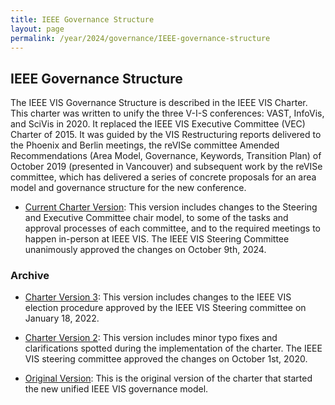 ```yaml
---
title: IEEE Governance Structure
layout: page
permalink: /year/2024/governance/IEEE-governance-structure
---
```


## IEEE Governance Structure

The IEEE VIS Governance Structure is described in the IEEE VIS Charter. This charter was written to unify the three V-I-S conferences: VAST, InfoVis, and SciVis in 2020. It replaced the IEEE VIS Executive Committee (VEC) Charter of 2015. It was guided by the VIS Restructuring reports delivered to the Phoenix and
Berlin meetings, the reVISe committee Amended Recommendations (Area Model, Governance, Keywords, Transition Plan) of October 2019 (presented in Vancouver) and subsequent work by the reVISe committee, which has delivered a series of concrete proposals for an area model and governance structure for the new conference.

* [Current Charter Version](https://ieeevis.b-cdn.net/vis_2024/pdfs/2024-10-09%20VIS%20Charter%20-%20Approved.pdf): This version includes changes to the Steering and Executive Committee chair model, to some of the tasks and approval processes of each committee, and to the required meetings to happen in-person at IEEE VIS. The IEEE VIS Steering Committee unanimously approved the changes on October 9th, 2024.

### Archive

* [Charter Version 3](https://github.com/ieee-vgtc/ieeevis.org/files/8206968/2022-01-18.VIS.Charter.-.Amendment.-.Approved.by.VSC.pdf): This version includes changes to the IEEE VIS election procedure approved by the IEEE VIS Steering committee on January 18, 2022. 

* [Charter Version 2](https://github.com/ieee-vgtc/ieeevis.org/files/8206973/2020-10-01.VIS.Charter.-.Amendment.-.Approved.by.VSC.pdf): This version includes minor typo fixes and clarifications spotted during the implementation of the charter. The IEEE VIS steering committee approved the changes on October 1st, 2020.

* [Original Version](https://github.com/ieee-vgtc/ieeevis.org/files/8206980/2020.-.VIS.Charter.-.Original.pdf): This is the original version of the charter that started the new unified IEEE VIS governance model. 




